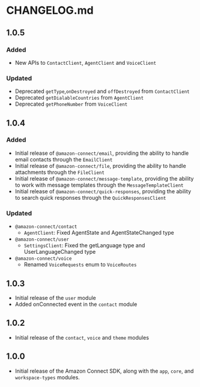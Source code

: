 # CHANGELOG.md

## 1.0.5
### Added
  - New APIs to `ContactClient`, `AgentClient` and `VoiceClient`
### Updated
  - Deprecated `getType`,`onDestroyed` and `offDestroyed` from `ContactClient`
  - Deprecated `getDialableCountries` from `AgentClient`
  - Deprecated `getPhoneNumber` from `VoiceClient`

## 1.0.4
### Added
  - Initial release of `@amazon-connect/email`, providing the ability to handle email contacts through the `EmailClient`
  - Initial release of `@amazon-connect/file`, providing the ability to handle attachments through the `FileClient`
  - Initial release of `@amazon-connect/message-template`, providing the ability to work with message templates through the `MessageTemplateClient`
  - Initial release of `@amazon-connect/quick-responses`, providing the ability to search quick responses through the `QuickResponsesClient` 

### Updated
  - `@amazon-connect/contact`
    - `AgentClient`: Fixed AgentState and AgentStateChanged type
  - `@amazon-connect/user`
    - `SettingsClient`: Fixed the getLanguage type and UserLanguageChanged type
  - `@amazon-connect/voice`
    - Renamed `VoiceRequests` enum to `VoiceRoutes`

## 1.0.3
  - Initial release of the `user` module
  - Added onConnected event in the `contact` module

## 1.0.2
  - Initial release of the `contact`, `voice` and `theme` modules

## 1.0.0
  - Initial release of the Amazon Connect SDK, along with the `app`, `core`, and `workspace-types` modules.